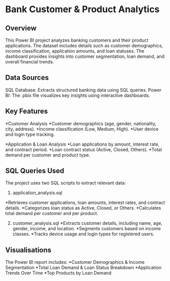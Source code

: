 # Bank Customer & Product Analytics

## Overview
This Power BI project analyzes banking customers and their product applications. The dataset includes details such as customer demographics, income classification, application amounts, and loan statuses. The dashboard provides insights into customer segmentation, loan demand, and overall financial trends.


## Data Sources
SQL Database: Extracts structured banking data using SQL queries.
Power BI: The .pbix file visualizes key insights using interactive dashboards.

## Key Features
*Customer Analysis
  *Customer demographics (age, gender, nationality, city, address).
  *Income classification (Low, Medium, High).
  *User device and login type tracking.

*Application & Loan Analysis
  *Loan applications by amount, interest rate, and contract period.
  *Loan contract status (Active, Closed, Others).
  *Total demand per customer and product type.

## SQL Queries Used
The project uses two SQL scripts to extract relevant data:

1. application_analysis.sql

  *Retrieves customer applications, loan amounts, interest rates, and contract details.
  *Categorizes loan status as Active, Closed, or Others.
  *Calculates total demand per customer and per product.

2. customer_analysis.sql
  *Extracts customer details, including name, age, gender, income, and location.
  *Segments customers based on income classes.
  *Tracks device usage and login types for registered users.

## Visualisations
The Power BI report includes:
  *Customer Demographics & Income Segmentation
  *Total Loan Demand & Loan Status Breakdown
  *Application Trends Over Time
  *Top Products by Loan Demand

